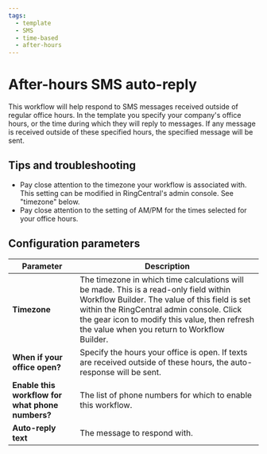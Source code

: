 ```yaml
---
tags:
  - template
  - SMS
  - time-based
  - after-hours
---
```


# After-hours SMS auto-reply

This workflow will help respond to SMS messages received outside of regular office hours. In the template you specify your company's office hours, or the time during which they will reply to messages. If any message is received outside of these specified hours, the specified message will be sent. 

## Tips and troubleshooting

* Pay close attention to the timezone your workflow is associated with. This setting can be modified in RingCentral's admin console. See "timezone" below.
* Pay close attention to the setting of AM/PM for the times selected for your office hours. 

## Configuration parameters

| Parameter | Description |
|-|-|
| **Timezone** | The timezone in which time calculations will be made. This is a read-only field within Workflow Builder. The value of this field is set within the RingCentral admin console. Click the gear icon to modify this value, then refresh the value when you return to Workflow Builder. |
| **When if your office open?** | Specify the hours your office is open. If texts are received outside of these hours, the auto-response will be sent. | 
| **Enable this workflow for what phone numbers?** | The list of phone numbers for which to enable this workflow. |
| **Auto-reply text** | The message to respond with. |
